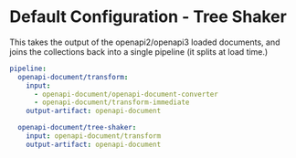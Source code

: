 # Default Configuration - Tree Shaker

This takes the output of the openapi2/openapi3 loaded documents,
and joins the collections back into a single pipeline (it splits at load time.)

``` yaml
pipeline:
  openapi-document/transform:
    input:
      - openapi-document/openapi-document-converter	                               # openapi-document/openapi-document-converter comes from the OAI2 loader
      - openapi-document/transform-immediate                                                   # openapi-document/transform-immediate comes from the OAI3 loader
    output-artifact: openapi-document

  openapi-document/tree-shaker:
    input: openapi-document/transform
    output-artifact: openapi-document

```